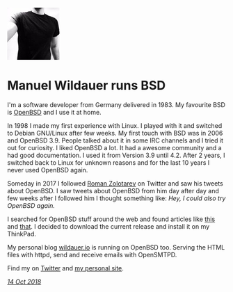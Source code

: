 <p><a href="/" alt="avatar" title="home page"><img src="int9h.jpeg" class="avatar"></a></p>

# Manuel Wildauer runs BSD

I'm a software developer from Germany delivered in 1983. My favourite
BSD is [OpenBSD] and I use it at home.

In 1998 I made my first experience with Linux. I played with it and
switched to Debian GNU/Linux after few weeks.  My first touch with
BSD was in 2006 and OpenBSD 3.9. People talked about it in some IRC
channels and I tried it out for curiosity.  I liked OpenBSD a lot.
It had a awesome community and a had good documentation. I used it
from Version 3.9 until 4.2. After 2 years, I switched back to Linux
for unknown reasons and for the last 10 years I never used OpenBSD
again.

Someday in 2017 I followed [Roman
Zolotarev](https://www.romanzolotarev.com/) on Twitter and saw his
tweets about OpenBSD. I saw tweets about OpenBSD from him day after
day and few weeks after I followed him I thought something like:
*Hey, I could also try OpenBSD again.*

I searched for OpenBSD stuff around the web and found articles like
[this](https://ggr.com/why-openbsd-is-important-to-me.html) and
[that](https://sivers.org/openbsd). I decided to download the current
release and install it on my ThinkPad.

My personal blog [wildauer.io](https://wildauer.io) is running on
OpenBSD too. Serving the HTML files with httpd, send and receive
emails with OpenSMTPD.

Find my on [Twitter](https://twitter.com/int9h) and [my personal
site](https://wildauer.io).

_[14 Oct 2018](/raw/people/int9h.md)_

[OpenBSD]: https://www.openbsd.org/
